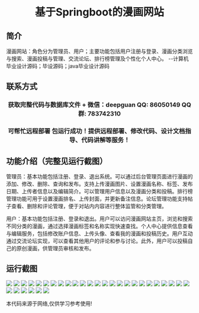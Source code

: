 <p><h1 align="center">基于Springboot的漫画网站</h1></p>

## 简介
漫画网站：角色分为管理员、用户；主要功能包括用户注册与登录、漫画分类浏览与搜索、漫画投稿与管理、交流论坛、排行榜管理及个性化个人中心。    --计算机毕业设计源码；毕设源码；java毕业设计源码


## 联系方式
<p><h3 align="center">获取完整代码与数据库文件 + 微信：deepguan QQ: 86050149 QQ群: 783742310</h3></p>
<p><h3 align="center">可帮忙远程部署 包运行成功！提供远程部署、修改代码、设计文档指导、代码讲解等服务！</h3></p>

## 功能介绍（完整见运行截图）
管理员：基本功能包括注册、登录、退出系统。可以通过后台管理页面进行漫画的添加、修改、删除、查询和发布。支持上传漫画图片、设置漫画名称、标签、发布日期、上传者信息以及编辑简介。可以管理用户信息以及漫画分类和投稿。排行榜管理功能可用于设置漫画排名、上传封面，并更新备注信息。论坛管理功能支持帖子查看、删除和评论管理，便于对站内内容进行整体监管和分类管理。

用户：基本功能包括注册、登录和退出。用户可以访问漫画网站主页，浏览和搜索不同分类的漫画，通过选择漫画标签和名称实现快速查找。个人中心提供信息查看与编辑服务，包括修改账户信息、上传头像、查看我的漫画和投稿历史。用户互动通过交流论坛实现，可以查看其他用户的评论和参与讨论。此外，用户可以投稿自己的原创漫画，供管理员审核和发布。


## 运行截图
![](https://bs-1329754181.cos.ap-shanghai.myqcloud.com/spring/comicWebsite/img/001.jpg)
![](https://bs-1329754181.cos.ap-shanghai.myqcloud.com/spring/comicWebsite/img/002.jpg)
![](https://bs-1329754181.cos.ap-shanghai.myqcloud.com/spring/comicWebsite/img/003.jpg)
![](https://bs-1329754181.cos.ap-shanghai.myqcloud.com/spring/comicWebsite/img/004.jpg)
![](https://bs-1329754181.cos.ap-shanghai.myqcloud.com/spring/comicWebsite/img/005.jpg)
![](https://bs-1329754181.cos.ap-shanghai.myqcloud.com/spring/comicWebsite/img/006.jpg)
![](https://bs-1329754181.cos.ap-shanghai.myqcloud.com/spring/comicWebsite/img/007.jpg)
![](https://bs-1329754181.cos.ap-shanghai.myqcloud.com/spring/comicWebsite/img/008.jpg)
![](https://bs-1329754181.cos.ap-shanghai.myqcloud.com/spring/comicWebsite/img/009.jpg)
![](https://bs-1329754181.cos.ap-shanghai.myqcloud.com/spring/comicWebsite/img/010.jpg)
![](https://bs-1329754181.cos.ap-shanghai.myqcloud.com/spring/comicWebsite/img/011.jpg)
![](https://bs-1329754181.cos.ap-shanghai.myqcloud.com/spring/comicWebsite/img/012.jpg)
![](https://bs-1329754181.cos.ap-shanghai.myqcloud.com/spring/comicWebsite/img/013.jpg)
![](https://bs-1329754181.cos.ap-shanghai.myqcloud.com/spring/comicWebsite/img/014.jpg)
![](https://bs-1329754181.cos.ap-shanghai.myqcloud.com/spring/comicWebsite/img/015.jpg)
![](https://bs-1329754181.cos.ap-shanghai.myqcloud.com/spring/comicWebsite/img/016.jpg)
![](https://bs-1329754181.cos.ap-shanghai.myqcloud.com/spring/comicWebsite/img/017.jpg)
![](https://bs-1329754181.cos.ap-shanghai.myqcloud.com/spring/comicWebsite/img/018.jpg)
![](https://bs-1329754181.cos.ap-shanghai.myqcloud.com/spring/comicWebsite/img/019.jpg)
![](https://bs-1329754181.cos.ap-shanghai.myqcloud.com/spring/comicWebsite/img/020.jpg)
![](https://bs-1329754181.cos.ap-shanghai.myqcloud.com/spring/comicWebsite/img/021.jpg)
![](https://bs-1329754181.cos.ap-shanghai.myqcloud.com/spring/comicWebsite/img/022.jpg)
![](https://bs-1329754181.cos.ap-shanghai.myqcloud.com/spring/comicWebsite/img/023.jpg)
![](https://bs-1329754181.cos.ap-shanghai.myqcloud.com/spring/comicWebsite/img/024.jpg)
![](https://bs-1329754181.cos.ap-shanghai.myqcloud.com/spring/comicWebsite/img/025.jpg)
![](https://bs-1329754181.cos.ap-shanghai.myqcloud.com/spring/comicWebsite/img/026.jpg)
![](https://bs-1329754181.cos.ap-shanghai.myqcloud.com/spring/comicWebsite/img/027.jpg)
![](https://bs-1329754181.cos.ap-shanghai.myqcloud.com/spring/comicWebsite/img/028.jpg)
![](https://bs-1329754181.cos.ap-shanghai.myqcloud.com/spring/comicWebsite/img/029.jpg)
![](https://bs-1329754181.cos.ap-shanghai.myqcloud.com/spring/comicWebsite/img/030.jpg)
![](https://bs-1329754181.cos.ap-shanghai.myqcloud.com/spring/comicWebsite/img/031.jpg)

<p>本代码来源于网络,仅供学习参考使用!</p>
